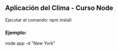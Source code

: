## Aplicación del Clima - Curso Node

Ejecutar el comando:
npm install

### Ejemplo:
node app -d "New York"